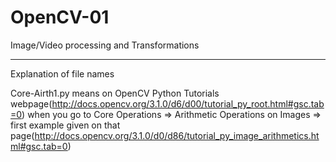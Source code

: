 # OpenCV-01

Image/Video processing and Transformations

--------------

Explanation of file names

Core-Airth1.py means on OpenCV Python Tutorials webpage(http://docs.opencv.org/3.1.0/d6/d00/tutorial_py_root.html#gsc.tab=0) when you go to Core Operations => Arithmetic Operations on Images => first example given on that page(http://docs.opencv.org/3.1.0/d0/d86/tutorial_py_image_arithmetics.html#gsc.tab=0)


